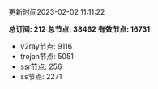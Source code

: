 更新时间2023-02-02 11:11:22

**总订阅: 212**
**总节点: 38462**
**有效节点: 16731**
- v2ray节点: 9116
- trojan节点: 5051
- ssr节点: 256
- ss节点: 2271
